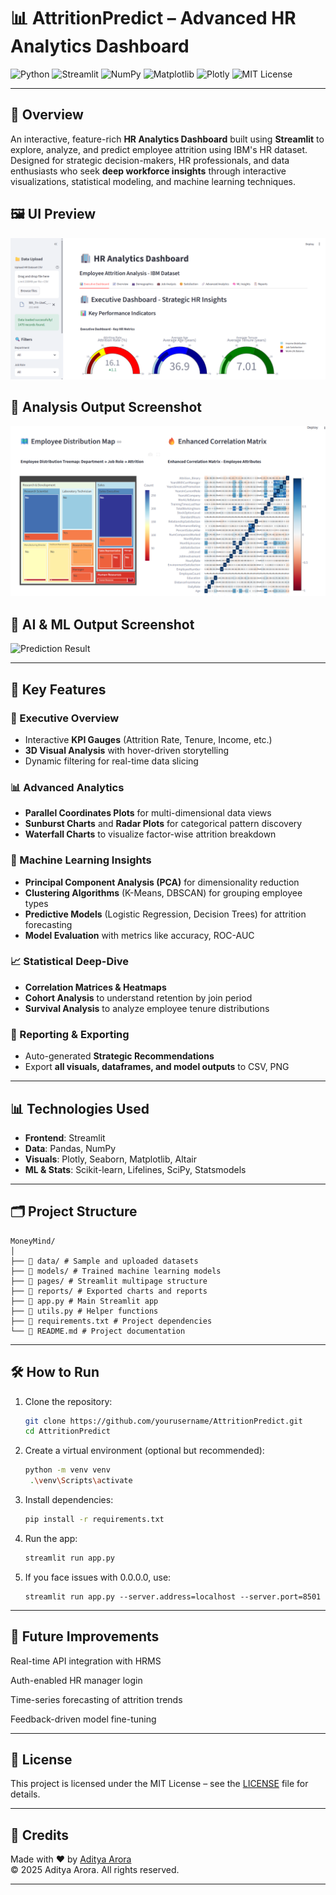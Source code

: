 # 📊 AttritionPredict – Advanced HR Analytics Dashboard

![Python](https://img.shields.io/badge/Python-3.12-blue?logo=python&logoColor=white)
![Streamlit](https://img.shields.io/badge/Streamlit-%23FF4B4B?style=for-the-badge&logo=streamlit&logoColor=white)
![NumPy](https://img.shields.io/badge/NumPy-1.x-blue?logo=numpy)
![Matplotlib](https://img.shields.io/badge/Matplotlib-3.x-orange?logo=matplotlib)
![Plotly](https://img.shields.io/badge/Plotly-%231E88E5?style=for-the-badge&logo=plotly&logoColor=white)
![MIT License](https://img.shields.io/badge/License-MIT-green.svg?style=for-the-badge)

---

## 🚀 Overview

An interactive, feature-rich **HR Analytics Dashboard** built using **Streamlit** to explore, analyze, and predict employee attrition using IBM's HR dataset. Designed for strategic decision-makers, HR professionals, and data enthusiasts who seek **deep workforce insights** through interactive visualizations, statistical modeling, and machine learning techniques.

## 🖼️ UI Preview

![App Screenshot](assets/ui_screenshot.png)

## 🎯 Analysis Output Screenshot

![Prediction Result](assets/prediction_screenshot.png)

## 🎯 AI & ML Output Screenshot

![Prediction Result](assets/ml_screenshot1.png)

---

## 🚀 Key Features

### 📌 Executive Overview
- Interactive **KPI Gauges** (Attrition Rate, Tenure, Income, etc.)
- **3D Visual Analysis** with hover-driven storytelling
- Dynamic filtering for real-time data slicing

### 📊 Advanced Analytics
- **Parallel Coordinates Plots** for multi-dimensional data views
- **Sunburst Charts** and **Radar Plots** for categorical pattern discovery
- **Waterfall Charts** to visualize factor-wise attrition breakdown

### 🧠 Machine Learning Insights
- **Principal Component Analysis (PCA)** for dimensionality reduction
- **Clustering Algorithms** (K-Means, DBSCAN) for grouping employee types
- **Predictive Models** (Logistic Regression, Decision Trees) for attrition forecasting
- **Model Evaluation** with metrics like accuracy, ROC-AUC

### 📈 Statistical Deep-Dive
- **Correlation Matrices & Heatmaps**
- **Cohort Analysis** to understand retention by join period
- **Survival Analysis** to analyze employee tenure distributions

### 🧾 Reporting & Exporting
- Auto-generated **Strategic Recommendations**
- Export **all visuals, dataframes, and model outputs** to CSV, PNG

---

## 📊 Technologies Used

- **Frontend**: Streamlit
- **Data**: Pandas, NumPy
- **Visuals**: Plotly, Seaborn, Matplotlib, Altair
- **ML & Stats**: Scikit-learn, Lifelines, SciPy, Statsmodels

---

## 🗂️ Project Structure

```
MoneyMind/
│
├── 📁 data/ # Sample and uploaded datasets
├── 📁 models/ # Trained machine learning models
├── 📁 pages/ # Streamlit multipage structure
├── 📁 reports/ # Exported charts and reports
├── 📜 app.py # Main Streamlit app
├── 📜 utils.py # Helper functions
├── 📜 requirements.txt # Project dependencies
└── 📜 README.md # Project documentation
```

---

## 🛠️ How to Run

1. Clone the repository:
   ```bash
   git clone https://github.com/yourusername/AttritionPredict.git
   cd AttritionPredict
   ```

2. Create a virtual environment (optional but recommended):
   ```bash
   python -m venv venv
    .\venv\Scripts\activate
   ```

3. Install dependencies:
   ```bash
   pip install -r requirements.txt
   ```

4. Run the app:
   ```bash
   streamlit run app.py
   ```

5. If you face issues with 0.0.0.0, use:
   ```
   streamlit run app.py --server.address=localhost --server.port=8501
   ```
---
## 📌 Future Improvements

Real-time API integration with HRMS

Auth-enabled HR manager login

Time-series forecasting of attrition trends

Feedback-driven model fine-tuning

---

## 📘 License

This project is licensed under the MIT License – see the [LICENSE](/license.txt) file for details.

---

## 🙌 Credits

Made with ❤️ by [Aditya Arora](https://www.linkedin.com/in/NeuralAditya)  
&copy; 2025 Aditya Arora. All rights reserved.

---
